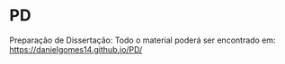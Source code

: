# PD
Preparação de Dissertação: Todo o material poderá ser encontrado em: https://danielgomes14.github.io/PD/
